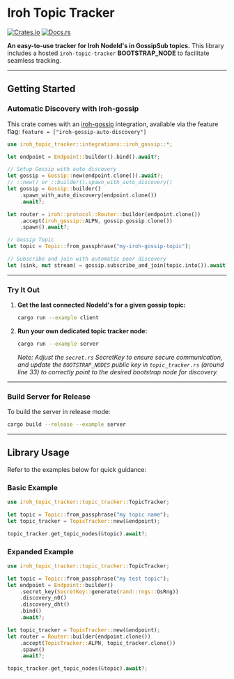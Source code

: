 # Iroh Topic Tracker

[![Crates.io](https://img.shields.io/crates/v/iroh-topic-tracker.svg)](https://crates.io/crates/iroh-topic-tracker)
[![Docs.rs](https://docs.rs/iroh-topic-tracker/badge.svg)](https://docs.rs/iroh-topic-tracker)

**An easy-to-use tracker for Iroh NodeId's in GossipSub topics.** This library includes a hosted `iroh-topic-tracker` **BOOTSTRAP_NODE** to facilitate seamless tracking.

---

## Getting Started

### Automatic Discovery with iroh-gossip

This crate comes with an [iroh-gossip](https://crates.io/crates/iroh-gossip) integration, available via the feature flag:
```feature = ["iroh-gossip-auto-discovery"]```

```rust
use iroh_topic_tracker::integrations::iroh_gossip::*;

let endpoint = Endpoint::builder().bind().await?;

// Setup Gossip with auto discovery
let gossip = Gossip::new(endpoint.clone()).await?;
// ::new() or ::builder().spawn_with_auto_discovery()
let gossip = Gossip::builder()
    .spawn_with_auto_discovery(endpoint.clone())
    .await?;

let router = iroh::protocol::Router::builder(endpoint.clone())
    .accept(iroh_gossip::ALPN, gossip.gossip.clone())
    .spawn().await?;

// Gossip Topic
let topic = Topic::from_passphrase("my-iroh-gossip-topic");

// Subscribe and join with automatic peer discovery
let (sink, mut stream) = gossip.subscribe_and_join(topic.into()).await?.split();
```

---

### Try It Out

1. **Get the last connected NodeId's for a given gossip topic:**
    ```bash
    cargo run --example client
    ```

2. **Run your own dedicated topic tracker node:**
    ```bash
    cargo run --example server
    ```
   *Note: Adjust the `secret.rs` SecretKey to ensure secure communication, and update the `BOOTSTRAP_NODES` public key in `topic_tracker.rs` (around line 33) to correctly point to the desired bootstrap node for discovery.*

---

### Build Server for Release

To build the server in release mode:
```bash
cargo build --release --example server
```

---

## Library Usage

Refer to the examples below for quick guidance:

### Basic Example

```rust
use iroh_topic_tracker::topic_tracker::TopicTracker;

let topic = Topic::from_passphrase("my topic name");
let topic_tracker = TopicTracker::new(&endpoint);

topic_tracker.get_topic_nodes(&topic).await?;
```

### Expanded Example

```rust
use iroh_topic_tracker::topic_tracker::TopicTracker;

let topic = Topic::from_passphrase("my test topic");
let endpoint = Endpoint::builder()
    .secret_key(SecretKey::generate(rand::rngs::OsRng))
    .discovery_n0()
    .discovery_dht()
    .bind()
    .await?;

let topic_tracker = TopicTracker::new(&endpoint);
let router = Router::builder(endpoint.clone())
    .accept(TopicTracker::ALPN, topic_tracker.clone())
    .spawn()
    .await?;

topic_tracker.get_topic_nodes(&topic).await?;
```

